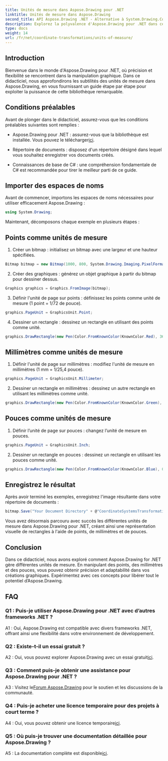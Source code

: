 ```yaml
---
title: Unités de mesure dans Aspose.Drawing pour .NET
linktitle: Unités de mesure dans Aspose.Drawing
second_title: API Aspose.Drawing .NET - Alternative à System.Drawing.Common
description: Explorez la polyvalence d'Aspose.Drawing pour .NET dans ce didacticiel approfondi, maîtrisant les unités de mesure pour les graphiques de précision.
type: docs
weight: 14
url: /fr/net/coordinate-transformations/units-of-measure/
---
```

## Introduction

Bienvenue dans le monde d'Aspose.Drawing pour .NET, où précision et flexibilité se rencontrent dans la manipulation graphique. Dans ce didacticiel, nous approfondirons les subtilités des unités de mesure dans Aspose.Drawing, en vous fournissant un guide étape par étape pour exploiter la puissance de cette bibliothèque remarquable.

## Conditions préalables

Avant de plonger dans le didacticiel, assurez-vous que les conditions préalables suivantes sont remplies :

-  Aspose.Drawing pour .NET : assurez-vous que la bibliothèque est installée. Vous pouvez le télécharger[ici](https://releases.aspose.com/drawing/net/).

- Répertoire de documents : disposez d'un répertoire désigné dans lequel vous souhaitez enregistrer vos documents créés.

- Connaissances de base de C# : une compréhension fondamentale de C# est recommandée pour tirer le meilleur parti de ce guide.

## Importer des espaces de noms

Avant de commencer, importons les espaces de noms nécessaires pour utiliser efficacement Aspose.Drawing :

```csharp
using System.Drawing;
```

Maintenant, décomposons chaque exemple en plusieurs étapes :

## Points comme unités de mesure

1. Créer un bitmap : initialisez un bitmap avec une largeur et une hauteur spécifiées.

```csharp
Bitmap bitmap = new Bitmap(1000, 800, System.Drawing.Imaging.PixelFormat.Format32bppPArgb);
```

2. Créer des graphiques : générez un objet graphique à partir du bitmap pour dessiner dessus.

```csharp
Graphics graphics = Graphics.FromImage(bitmap);
```

3. Définir l'unité de page sur points : définissez les points comme unité de mesure (1 point = 1/72 de pouce).

```csharp
graphics.PageUnit = GraphicsUnit.Point;
```

4. Dessiner un rectangle : dessinez un rectangle en utilisant des points comme unité.

```csharp
graphics.DrawRectangle(new Pen(Color.FromKnownColor(KnownColor.Red), 36f), 72, 72, 72, 72);
```

## Millimètres comme unités de mesure

1. Définir l'unité de page sur millimètres : modifiez l'unité de mesure en millimètres (1 mm = 1/25,4 pouce).

```csharp
graphics.PageUnit = GraphicsUnit.Millimeter;
```

2. Dessiner un rectangle en millimètres : dessinez un autre rectangle en utilisant les millimètres comme unité.

```csharp
graphics.DrawRectangle(new Pen(Color.FromKnownColor(KnownColor.Green), 6.35f), 25.4f, 25.4f, 25.4f, 25.4f);
```

## Pouces comme unités de mesure

1. Définir l’unité de page sur pouces : changez l’unité de mesure en pouces.

```csharp
graphics.PageUnit = GraphicsUnit.Inch;
```

2. Dessiner un rectangle en pouces : dessinez un rectangle en utilisant les pouces comme unité.

```csharp
graphics.DrawRectangle(new Pen(Color.FromKnownColor(KnownColor.Blue), 0.125f), 1, 1, 1, 1);
```

## Enregistrez le résultat

Après avoir terminé les exemples, enregistrez l'image résultante dans votre répertoire de documents :

```csharp
bitmap.Save("Your Document Directory" + @"CoordinateSystemsTransformations\UnitsOfMeasure_out.png");
```

Vous avez désormais parcouru avec succès les différentes unités de mesure dans Aspose.Drawing pour .NET, créant ainsi une représentation visuelle de rectangles à l'aide de points, de millimètres et de pouces.

## Conclusion

Dans ce didacticiel, nous avons exploré comment Aspose.Drawing for .NET gère différentes unités de mesure. En manipulant des points, des millimètres et des pouces, vous pouvez obtenir précision et adaptabilité dans vos créations graphiques. Expérimentez avec ces concepts pour libérer tout le potentiel d’Aspose.Drawing.

## FAQ

### Q1 : Puis-je utiliser Aspose.Drawing pour .NET avec d’autres frameworks .NET ?

A1 : Oui, Aspose.Drawing est compatible avec divers frameworks .NET, offrant ainsi une flexibilité dans votre environnement de développement.

### Q2 : Existe-t-il un essai gratuit ?

 A2 : Oui, vous pouvez explorer Aspose.Drawing avec un essai gratuit[ici](https://releases.aspose.com/).

### Q3 : Comment puis-je obtenir une assistance pour Aspose.Drawing pour .NET ?

 A3 : Visitez le[Forum Aspose.Drawing](https://forum.aspose.com/c/diagram/17) pour le soutien et les discussions de la communauté.

### Q4 : Puis-je acheter une licence temporaire pour des projets à court terme ?

 A4 : Oui, vous pouvez obtenir une licence temporaire[ici](https://purchase.aspose.com/temporary-license/).

### Q5 : Où puis-je trouver une documentation détaillée pour Aspose.Drawing ?

 A5 : La documentation complète est disponible[ici](https://reference.aspose.com/drawing/net/).